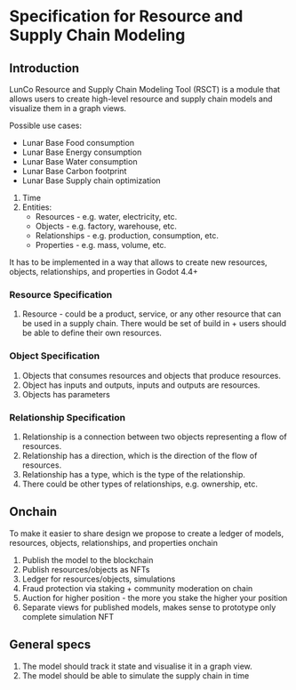 # Specification for Resource and Supply Chain Modeling

## Introduction

LunCo Resource and Supply Chain Modeling Tool (RSCT) is a module that allows users to create high-level resource and supply chain models and visualize them in a graph views.

Possible use cases:

- Lunar Base Food consumption
- Lunar Base Energy consumption
- Lunar Base Water consumption
- Lunar Base Carbon footprint
- Lunar Base Supply chain optimization

1. Time
2. Entities:
    - Resources - e.g. water, electricity, etc. 
    - Objects - e.g. factory, warehouse, etc.
    - Relationships - e.g. production, consumption, etc.
    - Properties - e.g. mass, volume, etc.

It has to be implemented in a way that allows to create new resources, objects, relationships, and properties in Godot 4.4+

### Resource Specification

1. Resource - could be a product, service, or any other resource that can be used in a supply chain. There would be set of build in + users should be able to define their own resources.

### Object Specification

1. Objects that consumes resources and objects that produce resources.  
2. Object has inputs and outputs, inputs and outputs are resources.
3. Objects has parameters

### Relationship Specification

1. Relationship is a connection between two objects representing a flow of resources.
2. Relationship has a direction, which is the direction of the flow of resources.
3. Relationship has a type, which is the type of the relationship.
4. There could be other types of relationships, e.g. ownership, etc.

## Onchain

To make it easier to share design we propose to create a ledger of models, resources, objects, relationships, and properties onchain

1. Publish the model to the blockchain
2. Publish resources/objects as NFTs
3. Ledger for resources/objects, simulations
4. Fraud protection via staking + community moderation on chain
5. Auction for higher position - the more you stake the higher your position
6. Separate views for published models, makes sense to prototype only complete simulation NFT

## General specs

1. The model should track it state and visualise it in a graph view.
2. The model should be able to simulate the supply chain in time
